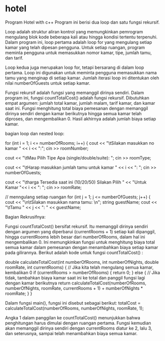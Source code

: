 # hotel
Program Hotel with c++
Program ini berisi dua loop dan satu fungsi rekursif. 

Loop adalah struktur aliran kontrol yang memungkinkan pemrogram mengulang blok kode beberapa kali atau hingga kondisi tertentu terpenuhi. 
Dalam program ini, loop pertama adalah loop for yang mengulang setiap kamar yang telah dipesan pengguna. 
Untuk setiap ruangan, program meminta pengguna untuk memasukkan nomor kamar, tipe, jumlah tamu, dan tarif. 

Loop kedua juga merupakan loop for, tetapi bersarang di dalam loop pertama. Loop ini digunakan untuk meminta pengguna memasukkan nama tamu yang menginap di setiap kamar.
Jumlah iterasi loop ini ditentukan oleh nilai numberOfGuests untuk setiap kamar.

 Fungsi rekursif adalah fungsi yang memanggil dirinya sendiri. Dalam program ini, fungsi countTotalCost() adalah fungsi rekursif. Dibutuhkan empat argumen: jumlah total kamar, jumlah malam, tarif kamar, dan kamar saat ini.
Fungsi menghitung total biaya pemesanan dengan memanggil dirinya sendiri dengan kamar berikutnya hingga semua kamar telah diproses, dan mengembalikan 0.
Hasil akhirnya adalah jumlah biaya setiap kamar.

bagian loop dan nested loop:

for (int i = 1; i <= numberOfRooms; i++)
{
  cout << "\tSilakan masukkan no kamar " << i << ":";
  cin >> roomNumber;

  cout << "\tMau Pilih Tipe Apa (single/double/suite): ";
  cin >> roomType;

  cout << "\tHarap masukkan jumlah tamu untuk kamar " << i << ": ";
  cin >> numberOfGuests;

  cout << "\tharga Tersedia saat ini (10/20/50) Silakan Pilih " << "Untuk Kamar "<< i << ": ";
  cin >> roomRate;

  // menngulang setiap ruangan
  for (int j = 1; j <= numberOfGuests; j++)
   {
      cout << "\n\tSilakan masukkan nama tamu: \n";
      string guestName;
      cout << "\tTamu " << j << ": " << guestName;


Bagian Rekrusifnya: 

Fungsi countTotalCost() bersifat rekursif. Itu memanggil dirinya sendiri dengan argumen yang diperbarui (currentRooms + 1)
setiap kali dipanggil, hingga currentRooms lebih besar dari numberOfRooms, dalam hal ini mengembalikan 0.
Ini memungkinkan fungsi untuk menghitung biaya total semua kamar dalam pemesanan dengan menambahkan biaya setiap kamar pada gilirannya.
Berikut adalah kode untuk fungsi countTotalCost() :

double calculateTotalCost(int numberOfRooms, int numberOfNights, double roomRate, int currentRooms)
{
  // Jika kita telah mengulang semua kamar, kembalikan 0
  if (currentRooms > numberOfRooms)
  {
    return 0;
  }
  else {
    // Jika tidak, tambahkan biaya kamar saat ini ke total dan panggil fungsi lagi dengan kamar berikutnya
    return calculateTotalCost(numberOfRooms, numberOfNights, roomRate, currentRooms + 1) + numberOfNights * roomRate;
  }
}


Dalam fungsi main(), fungsi ini disebut sebagai berikut:
totalCost = calculateTotalCost(numberOfRooms, numberOfNights, roomRate, 1);

Angka 1 dalam panggilan ke countTotalCost() menunjukkan bahwa penghitungan harus dimulai dengan ruangan pertama.
Fungsi kemudian akan memanggil dirinya sendiri dengan currentRooms diatur ke 2, lalu 3, dan seterusnya,
sampai telah menambahkan biaya semua kamar.
